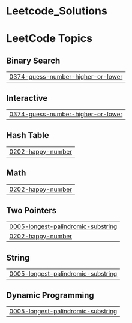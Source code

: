 # Leetcode_Solutions

<!---LeetCode Topics Start-->
# LeetCode Topics
## Binary Search
|  |
| ------- |
| [0374-guess-number-higher-or-lower](https://github.com/Kankaushik/Leetcode_Solutions/tree/master/0374-guess-number-higher-or-lower) |
## Interactive
|  |
| ------- |
| [0374-guess-number-higher-or-lower](https://github.com/Kankaushik/Leetcode_Solutions/tree/master/0374-guess-number-higher-or-lower) |
## Hash Table
|  |
| ------- |
| [0202-happy-number](https://github.com/Kankaushik/Leetcode_Solutions/tree/master/0202-happy-number) |
## Math
|  |
| ------- |
| [0202-happy-number](https://github.com/Kankaushik/Leetcode_Solutions/tree/master/0202-happy-number) |
## Two Pointers
|  |
| ------- |
| [0005-longest-palindromic-substring](https://github.com/Kankaushik/Leetcode_Solutions/tree/master/0005-longest-palindromic-substring) |
| [0202-happy-number](https://github.com/Kankaushik/Leetcode_Solutions/tree/master/0202-happy-number) |
## String
|  |
| ------- |
| [0005-longest-palindromic-substring](https://github.com/Kankaushik/Leetcode_Solutions/tree/master/0005-longest-palindromic-substring) |
## Dynamic Programming
|  |
| ------- |
| [0005-longest-palindromic-substring](https://github.com/Kankaushik/Leetcode_Solutions/tree/master/0005-longest-palindromic-substring) |
<!---LeetCode Topics End-->